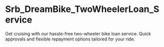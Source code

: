 # Srb_DreamBike_TwoWheelerLoan_Service
Get cruising with our hassle-free two-wheeler bike loan service. Quick approvals and flexible repayment options tailored for your ride.
